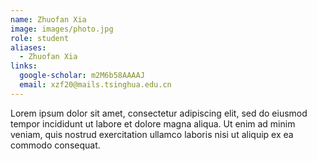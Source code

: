 ```yaml
---
name: Zhuofan Xia
image: images/photo.jpg
role: student
aliases:
  - Zhuofan Xia
links:
  google-scholar: m2M6b58AAAAJ
  email: xzf20@mails.tsinghua.edu.cn
---
```


Lorem ipsum dolor sit amet, consectetur adipiscing elit, sed do eiusmod tempor
incididunt ut labore et dolore magna aliqua. Ut enim ad minim veniam, quis
nostrud exercitation ullamco laboris nisi ut aliquip ex ea commodo consequat.
